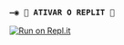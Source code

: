 ### `—◉ 🌌 ATIVAR O REPLIT 🌌`

[![Run on Repl.it](https://repl.it/badge/github/ThomasShelby17/vendasdc)](https://repl.it/github/ThomasShelby17/vendasdc) 
  
